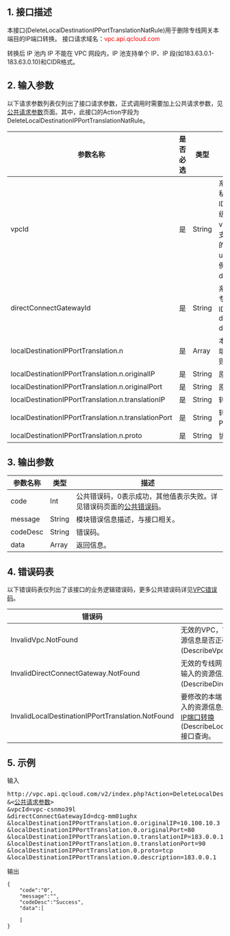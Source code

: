 ## 1. 接口描述
本接口(DeleteLocalDestinationIPPortTranslationNatRule)用于删除专线网关本端目的IP端口转换。
接口请求域名：<font style='color:red'>vpc.api.qcloud.com </font>

转换后 IP 池内 IP 不能在 VPC 网段内，IP 池支持单个 IP、IP 段(如183.63.0.1-183.63.0.10)和CIDR格式。


## 2. 输入参数
以下请求参数列表仅列出了接口请求参数，正式调用时需要加上公共请求参数，见<a href='/doc/api/372/4153' title='公共请求参数'>公共请求参数</a>页面。其中，此接口的Action字段为DeleteLocalDestinationIPPortTranslationNatRule。

| 参数名称 | 是否必选  | 类型 | 描述 |
|---------|---------|---------|---------|
| vpcId | 是 | String | 系统分配的私有网络ID，支持升级前的vpcId，也支持升级后的unVpcId，例如：vpc-dgd45。 |
| directConnectGatewayId | 是 | String | 系统分配的专线网关ID，例如：dcg-dgd454d。 |
| localDestinationIPPortTranslation.n | 是 | Array | 本端目的IP端口转换规则数组。 |
| localDestinationIPPortTranslation.n.originalIP | 是 | String | 原始IP。 |
| localDestinationIPPortTranslation.n.originalPort | 是 | String | 原始Port。 |
| localDestinationIPPortTranslation.n.translationIP | 是 | String | 转换后IP。 |
| localDestinationIPPortTranslation.n.translationPort | 是 | String | 转换后Port。 |
| localDestinationIPPortTranslation.n.proto | 是 | String | 协议。 |


## 3. 输出参数

| 参数名称 | 类型 | 描述 |
|---------|---------|---------|
| code | Int | 公共错误码，0表示成功，其他值表示失败。详见错误码页面的<a href='http://tcecqpoc.fsphere.cn/doc/api/372/%E9%94%99%E8%AF%AF%E7%A0%81#1.E3.80.81.E5.85.AC.E5.85.B1.E9.94.99.E8.AF.AF.E7.A0.81' title='公共错误码'>公共错误码</a>。|
| message | String | 模块错误信息描述，与接口相关。|
| codeDesc | String | 错误码。 |
| data | Array | 返回信息。 |

 ## 4. 错误码表
  以下错误码表仅列出了该接口的业务逻辑错误码，更多公共错误码详见<a href="http://tcecqpoc.fsphere.cn/doc/api/245/4924" title="VPC错误码">VPC错误码</a>。
 
| 错误码 | 描述 |
|---------|---------|
| InvalidVpc.NotFound | 无效的VPC，VPC资源不存在。请再次核实您输入的资源信息是否正确。可调用<a href="http://tcecqpoc.fsphere.cn/doc/api/245/%e5%88%9b%e5%bb%ba%e7%a7%81%e6%9c%89%e7%bd%91%e7%bb%9c" title="查询私有网络列表">查询私有网络列表</a>(DescribeVpcEx)接口查询。|
| InvalidDirectConnectGateway.NotFound | 无效的专线网关，专线网关资源不存在。请再次核实您输入的资源信息是否正确。可调用<a href="http://tcecqpoc.fsphere.cn/doc/api/245/%e6%9f%a5%e8%af%a2%e4%b8%93%e7%ba%bf%e7%bd%91%e5%85%b3" title="查询专线网关">查询专线网关</a>(DescribeDirectConnectGateway)接口查询。|
| InvalidLocalDestinationIPPortTranslation.NotFound | 要修改的本端目的IP端口转换不存在，请再次核实您输入的资源信息是否正确。可调用<a href="http://tcecqpoc.fsphere.cn/doc/api/245/%e6%9f%a5%e8%af%a2%e4%b8%93%e7%ba%bf%e7%bd%91%e5%85%b3%e6%9c%ac%e7%ab%af%e7%9b%ae%e7%9a%84IP%e7%ab%af%e5%8f%a3%e8%bd%ac%e6%8d%a2" title="查询专线网关本端目的IP端口转换">查询专线网关本端目的IP端口转换</a>(DescribeLocalDestinationIPPortTranslationNatRule)接口查询。|

## 5. 示例
输入
<pre>
http://vpc.api.qcloud.com/v2/index.php?Action=DeleteLocalDestinationIPPortTranslationNatRule
&<<a href="http://tcecqpoc.fsphere.cn/doc/api/229/6976">公共请求参数</a>>
&vpcId=vpc-csnmo39l
&directConnectGatewayId=dcg-mm01ughx
&localDestinationIPPortTranslation.0.originalIP=10.100.10.3
&localDestinationIPPortTranslation.0.originalPort=80
&localDestinationIPPortTranslation.0.translationIP=183.0.0.1
&localDestinationIPPortTranslation.0.translationPort=90
&localDestinationIPPortTranslation.0.proto=tcp
&localDestinationIPPortTranslation.0.description=183.0.0.1
</pre>
输出
```
{
    "code":"0",
    "message":"",
    "codeDesc":"Success",
    "data":[
        
    ]
}
```

